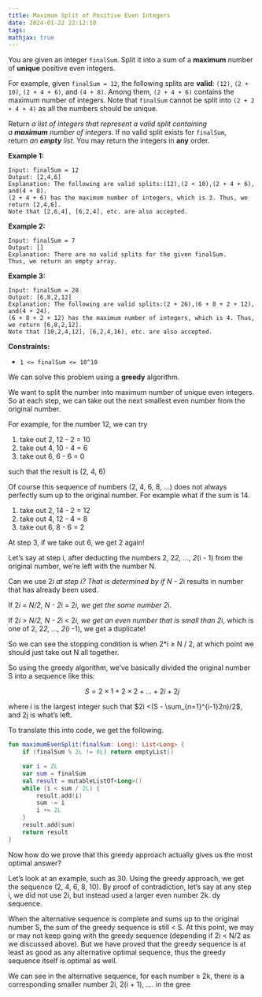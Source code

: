 ```yaml
---
title: Maximum Split of Positive Even Integers
date: 2024-01-22 22:12:10
tags:
mathjax: true
---
```

You are given an integer `finalSum`. Split it into a sum of a **maximum** number of **unique** positive even integers.

For example, given `finalSum = 12`, the following splits are **valid**: `(12)`, `(2 + 10)`, `(2 + 4 + 6)`, and `(4 + 8)`. Among them, `(2 + 4 + 6)` contains the maximum number of integers. Note that `finalSum` cannot be split into `(2 + 2 + 4 + 4)` as all the numbers should be unique.

Return *a list of integers that represent a valid split containing a **maximum** number of integers*. If no valid split exists for `finalSum`, return *an **empty** list*. You may return the integers in **any** order.

**Example 1:**

```
Input: finalSum = 12
Output: [2,4,6]
Explanation: The following are valid splits:(12),(2 + 10),(2 + 4 + 6), and(4 + 8).
(2 + 4 + 6) has the maximum number of integers, which is 3. Thus, we return [2,4,6].
Note that [2,6,4], [6,2,4], etc. are also accepted.
```

**Example 2:**

```
Input: finalSum = 7
Output: []
Explanation: There are no valid splits for the given finalSum.
Thus, we return an empty array.
```

**Example 3:**

```
Input: finalSum = 28
Output: [6,8,2,12]
Explanation: The following are valid splits:(2 + 26),(6 + 8 + 2 + 12), and(4 + 24).
(6 + 8 + 2 + 12) has the maximum number of integers, which is 4. Thus, we return [6,8,2,12].
Note that [10,2,4,12], [6,2,4,16], etc. are also accepted.
```

**Constraints:**

- `1 <= finalSum <= 10^10`

We can solve this problem using a **greedy** algorithm.

We want to split the number into maximum number of unique even integers. So at each step, we can take out the next smallest even number from the original number.

For example, for the number 12, we can try

1. take out 2, 12 - 2 = 10
2. take out 4, 10 - 4 = 6
3. take out 6, 6 - 6 = 0

such that the result is (2, 4, 6)

Of course this sequence of numbers (2, 4, 6, 8, …) does not always perfectly sum up to the original number. For example what if the sum is 14.

1. take out 2, 14 - 2 = 12
2. take out 4, 12 - 4 = 8
3. take out 6, 8 - 6 = 2

At step 3, if we take out 6, we get 2 again!

Let’s say at step i, after deducting the numbers 2, 2*2, …, 2*(i - 1) from the original number, we’re left with the number N.

Can we use 2*i at step i? That is determined by if N - 2*i results in number that has already been used.

If 2*i = N/2, N - 2*i = 2*i, we get the same number 2*i.

If 2*i > N/2, N - 2*i < 2*i, we get an even number that is small than 2*i, which is one of 2, 2*2, …, 2*(i -1), we get a duplicate!

So we can see the stopping condition is when 2*i ≥ N / 2, at which point we should just take out N all together.

So using the greedy algorithm, we’ve basically divided the original number S into a sequence like this:

$$
S = 2\times1+2\times2+...+2 i+2j
$$

where i is the largest integer such that $2i <(S - \sum_{n=1}^{i-1}2n)/2$, and 2j is what’s left.

To translate this into code, we get the following.

```kotlin
fun maximumEvenSplit(finalSum: Long): List<Long> {
    if (finalSum % 2L != 0L) return emptyList()

    var i = 2L
    var sum = finalSum
    val result = mutableListOf<Long>()
    while (i < sum / 2L) {
        result.add(i)
        sum -= i
        i += 2L
    }
    result.add(sum)
    return result
}
```

Now how do we prove that this greedy approach actually gives us the most optimal answer?

Let’s look at an example, such as 30. Using the greedy approach, we get the sequence (2, 4, 6, 8, 10). By proof of contradiction, let’s say at any step i, we did not use 2i, but instead used a larger even number 2k.
dy sequence.

When the alternative sequence is complete and sums up to the original number S, the sum of the greedy sequence is still < S. At this point, we may or may not keep going with the greedy sequence (depending if 2i < N/2 as we discussed above). But we have proved that the greedy sequence is at least as good as any alternative optimal sequence, thus the greedy sequence itself is optimal as well.

We can see in the alternative sequence, for each number ≥ 2k, there is a corresponding smaller number 2i, 2(i + 1), …. in the gree
